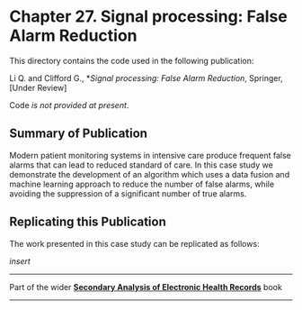 # Chapter 27. Signal processing: False Alarm Reduction

This directory contains the code used in the following publication:

Li Q. and Clifford G., **Signal processing: False Alarm Reduction*, Springer, [Under Review]

Code _is not provided at present_.

## Summary of Publication

Modern patient monitoring systems in intensive care produce frequent false alarms that can lead to reduced standard of care. In this case study we demonstrate the development of an algorithm which uses a data fusion and machine learning approach to reduce the number of false alarms, while avoiding the suppression of a significant number of true alarms.

## Replicating this Publication

The work presented in this case study can be replicated as follows:

*insert*


***
Part of the wider **[Secondary Analysis of Electronic Health Records](https://github.com/MIT-LCP/critical-data-book)** book
***
